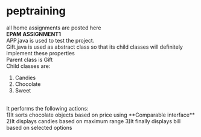 # peptraining
all home assignments are posted here<br/>
**EPAM ASSIGNMENT1**<br/>
APP.java is used to test the project.<br />
Gift.java is used as abstract class so that its child classes will definitely implement these properties<br />
Parent class is Gift<br />
Child classes are: <br/>
1) Candies <br/>
2) Chocolate <br/>
3) Sweet <br/>
<br />
It performs the following actions:<br/>
1)It sorts chocolate objects based on price using **Comparable interface** <br/>
2)It displays candies based on maximum range
3)It finally displays bill based on selected options
